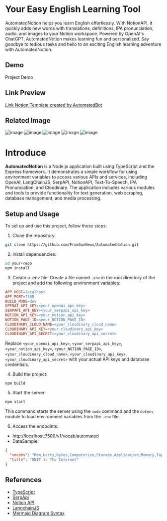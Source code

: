 # Your Easy English Learning Tool
AutomatedNotion helps you learn English effortlessly. With NotionAPI, it quickly adds new words with translations, definitions, IPA pronunciation, audio, and images to your Notion workspace. Powered by OpenAI's ChatGPT, AutomatedNotion makes learning fun and personalized. Say goodbye to tedious tasks and hello to an exciting English learning adventure with AutomatedNotion.
## Demo
Project Demo

## Link Preview
[Link Notion Template created by AutomatedBot](https://fluoridated-card-dab.notion.site/d353fc08863a4909b667180c49bf1d01?v=4a7baaa29c4342d5b680eed667f84635)

## Related Image

![image](https://github.com/FromSunNews/AutomatedNotion/assets/111409554/3b84e860-42dc-4023-bfb5-c7473fd023c2)
![image](https://github.com/FromSunNews/AutomatedNotion/assets/111409554/1f874ecd-219b-469b-baa6-68337cb1502e)
![image](https://github.com/FromSunNews/AutomatedNotion/assets/111409554/19d4c75d-a170-463f-992a-d72ec2bb6e90)
![image](https://github.com/FromSunNews/AutomatedNotion/assets/111409554/8874bfc2-0712-4c73-8fd5-336623e6d8c1)
![image](https://github.com/FromSunNews/AutomatedNotion/assets/111409554/ca981133-7de3-4455-9045-3b1402464bc5)

# Introduce

**AutomatedNotion** is a Node.js application built using TypeScript and the Express framework. It demonstrates a simple workflow for using environment variables to access various APIs and services, including OpenAI, LangChainJS, SerpAPI, NotionAPI, Text-To-Speech, IPA Pronunciation, and Cloudinary. The application includes various modules and tools to provide functionality for text generation, web scraping, database management, and media processing.

## Setup and Usage

To set up and use this project, follow these steps:

1. Clone the repository:

```bash
git clone https://github.com/FromSunNews/AutomatedNotion.git
```

2. Install dependencies:

```bash
cd your-repo
npm install
```

3. Create a .env file:
   Create a file named `.env` in the root directory of the project and add the following environment variables:

```makefile
APP_HOST=localhost
APP_PORT=7500
BUILD_MODE=dev
OPENAI_API_KEY=<your_openai_api_key>
SERPAPI_API_KEY=<your_serpapi_api_key>
NOTION_API_KEY=<your_notion_api_key>
NOTION_PAGE_ID=<your_NOTION_PAGE_ID>
CLOUDINARY_CLOUD_NAME=<your_cloudinary_cloud_name>
CLOUDINARY_API_KEY=<your_cloudinary_api_key>
CLOUDINARY_API_SECRET=<your_cloudinary_api_secret>
```

Replace `<your_openai_api_key>`, `<your_serpapi_api_key>`, `<your_notion_api_key>`, `<your_NOTION_PAGE_ID>`, `<your_cloudinary_cloud_name>`, `<your_cloudinary_api_key>`, `<your_cloudinary_api_secret>` with your actual API keys and database credentials.

4. Build the project:

```bash
npm build
```

5. Start the server:

```bash
npm start
```

This command starts the server using the `node` command and the `dotenv` module to load environment variables from the `.env` file.

6. Access the endpoints:

- http://localhost:7500/v1/vocab/automated
- DataSample:

```json
{
  "vocabs": "Rom,Hertz,Bytes,Computerize,Storage,Application,Memory,Tape,Network,NICs,Sound Card,Graphics Card,Controller,System Unit,Driver card",
  "title": "UNIT 1: The Internet"
}
```

## References
- [TypeScript](https://www.typescriptlang.org/)
- [SerpApi](https://serpapi.com/)
- [Notion API](https://developers.notion.com/)
- [LangchainJS](https://js.langchain.com/docs/get_started/introduction)
- [Mermaid Diagram Syntax](https://mermaid.js.org/intro/) 
